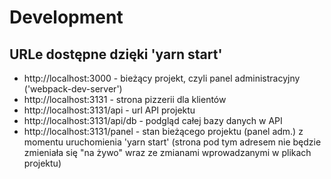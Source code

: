 # Development

## URLe dostępne dzięki 'yarn start'

- http://localhost:3000 - bieżący projekt, czyli panel administracyjny ('webpack-dev-server')
- http://localhost:3131 - strona pizzerii dla klientów
- http://localhost:3131/api - url API projektu
- http://localhost:3131/api/db - podgląd całej bazy danych w API
- http://localhost:3131/panel - stan bieżącego projektu (panel adm.) z momentu uruchomienia 'yarn start' (strona pod tym adresem nie będzie zmieniała się "na żywo" wraz ze zmianami wprowadzanymi w plikach projektu)
